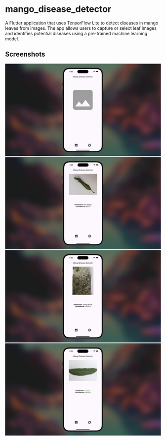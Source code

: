 # mango_disease_detector
A Flutter application that uses TensorFlow Lite to detect diseases in mango leaves from images. The app allows users to capture or select leaf images and identifies potential diseases using a pre-trained machine learning model.


## Screenshots

![Screenshot 1](screenshots/1.png)
![Screenshot 2](screenshots/2.png)
![Screenshot 3](screenshots/3.png)
![Screenshot 4](screenshots/4.png)
